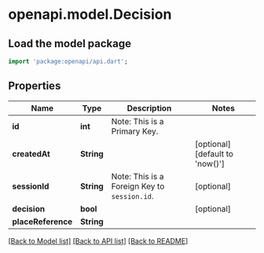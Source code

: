 # openapi.model.Decision

## Load the model package
```dart
import 'package:openapi/api.dart';
```

## Properties
Name | Type | Description | Notes
------------ | ------------- | ------------- | -------------
**id** | **int** | Note: This is a Primary Key.<pk/> |
**createdAt** | **String** |  | [optional] [default to 'now()']
**sessionId** | **String** | Note: This is a Foreign Key to `session.id`.<fk table='session' column='id'/> | [optional]
**decision** | **bool** |  | [optional]
**placeReference** | **String** |  |

[[Back to Model list]](../README.md#documentation-for-models) [[Back to API list]](../README.md#documentation-for-api-endpoints) [[Back to README]](../README.md)
